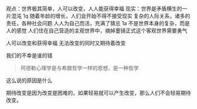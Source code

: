 观点：世界极其简单，人可以改变，人人能获得幸福
现实：世界是矛盾横生的一片混沌
1q
随着年龄的增长，人们会开始不得不接受现实
复杂的人际关系，诸多的责任，各种社会问题
人人为自己而活，充满了猜忌
1a
不是世界本身的复杂，而是人的感觉
人们住在自己营造的主观世界中，摘掉墨镜正式这个客观世界需要勇气

人可以改变和获得幸福
无法改变的同时又期待着改变

我们的不幸是谁的错

>阿德勒心理学是与希腊哲学一样的思想，是一种哲学

这么说的原因是什么

期待改变是因为改变是困难的，如果轻易就可以产生改变，那么人们不会轻易期待改变。